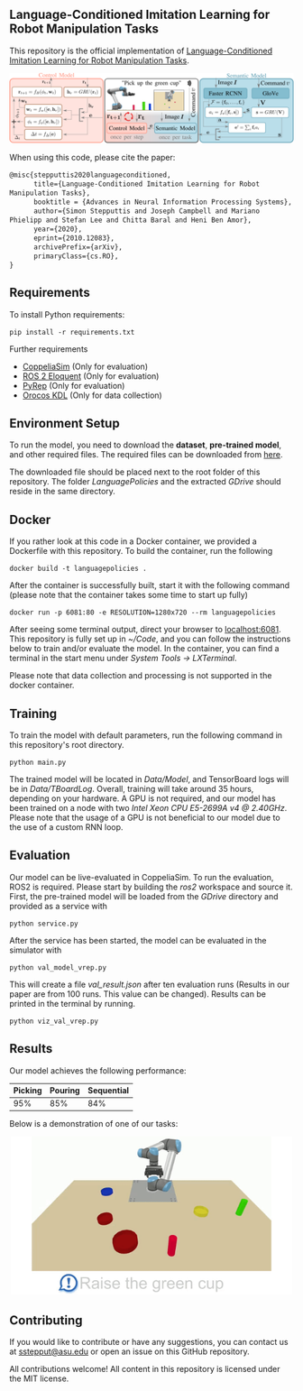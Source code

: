 ## Language-Conditioned Imitation Learning for Robot Manipulation Tasks
This repository is the official implementation of [Language-Conditioned Imitation Learning for Robot Manipulation Tasks](https://arxiv.org/abs/2010.12083). 

<div style="text-align:center"><img src="system.png" alt="Model figure" width="800"/></div>

When using this code, please cite the paper:
```
@misc{stepputtis2020languageconditioned,
      title={Language-Conditioned Imitation Learning for Robot Manipulation Tasks}, 
      booktitle = {Advances in Neural Information Processing Systems},
      author={Simon Stepputtis and Joseph Campbell and Mariano Phielipp and Stefan Lee and Chitta Baral and Heni Ben Amor},
      year={2020},
      eprint={2010.12083},
      archivePrefix={arXiv},
      primaryClass={cs.RO},
}
```

## Requirements

To install Python requirements:
```setup
pip install -r requirements.txt
```
Further requirements 
- [CoppeliaSim](https://www.coppeliarobotics.com/downloads) (Only for evaluation)
- [ROS 2 Eloquent](https://index.ros.org/doc/ros2/Installation/Eloquent/) (Only for evaluation)
- [PyRep](https://github.com/stepjam/PyRep) (Only for evaluation)
- [Orocos KDL](https://github.com/orocos/orocos_kinematics_dynamics) (Only for data collection)

## Environment Setup
To run the model, you need to download the __dataset__, __pre-trained model__, and other required files. The required files can be downloaded from [here](https://drive.google.com/uc?id=1hxHmeBEWxhaiIFYW4BKpatz_AFnmqNxt).

The downloaded file should be placed next to the root folder of this repository. The folder _LanguagePolicies_ and the extracted _GDrive_ should reside in the same directory. 

## Docker
If you rather look at this code in a Docker container, we provided a Dockerfile with this repository. To build the container, run the following 
```
docker build -t languagepolicies .
```
After the container is successfully built, start it with the following command (please note that the container takes some time to start up fully) 
```
docker run -p 6081:80 -e RESOLUTION=1280x720 --rm languagepolicies
```
After seeing some terminal output, direct your browser to [localhost:6081](http://localhost:6081). This repository is fully set up in _~/Code_, and you can follow the instructions below to train and/or evaluate the model. In the container, you can find a terminal in the start menu under _System Tools -> LXTerminal_.

Please note that data collection and processing is not supported in the docker container.

## Training
To train the model with default parameters, run the following command in this repository's root directory. 
```training
python main.py
```
The trained model will be located in _Data/Model_, and TensorBoard logs will be in _Data/TBoardLog_. Overall, training will take around 35 hours, depending on your hardware. A GPU is not required, and our model has been trained on a node with two _Intel Xeon CPU E5-2699A v4 @ 2.40GHz_. Please note that the usage of a GPU is not beneficial to our model due to the use of a custom RNN loop.

## Evaluation
Our model can be live-evaluated in CoppeliaSim. To run the evaluation, ROS2 is required. Please start by building the _ros2_ workspace and source it. First, the pre-trained model will be loaded from the _GDrive_ directory and provided as a service with 
```
python service.py
```
After the service has been started, the model can be evaluated in the simulator with 
```
python val_model_vrep.py
```
This will create a file _val\_result.json_ after ten evaluation runs (Results in our paper are from 100 runs. This value can be changed). Results can be printed in the terminal by running. 
```
python viz_val_vrep.py
```

## Results
Our model achieves the following performance:

| Picking         | Pouring        | Sequential         |
|---------------- | -------------- | ------------------ |
|     95%         |      85%       | 84%                |

Below is a demonstration of one of our tasks:
<div style="text-align:center"><img src="demo.gif" alt="Model figure" width="500"/></div>

## Contributing 
If you would like to contribute or have any suggestions, you can contact us at sstepput@asu.edu or open an issue on this GitHub repository.

All contributions welcome! All content in this repository is licensed under the MIT license.
